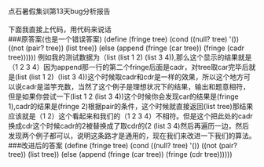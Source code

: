 <br>点石暑假集训第13天bug分析报告</br>
<br>下面我直接上代码，用代码来说话</br>
###原答案(也是一个错误答案) 
(define (fringe tree)
  (cond ((null? tree)
         '())
        ((not (pair? tree))
         (list tree))
        (else
         (append (fringe (car tree))
                 (fringe (cadr tree))))))
例如我的测试数据为（list (list 1 2) (list 3 4)),那么这个显示的结果就是（1 2 3 4）因为append那一行的第二个fringe后面是cadr，对tree取car完毕后就是(list (list 1 2)（list 3 4))这个时候取cadr和cdr是一样的效果，所以这个地方可以说cadr是滥竽充数，当然了这个例子是理想状况下的结果，输出和题意相符，但是如果你尝试一下(list 1 2 (list 3 4))这个时候你会发现car的结果是(fringe 1),cadr的结果是(fringe 2)根据pair的条件，这个时候就直接返回(list tree)那结果应该就是（1 2）这个看起来和我们的（1 2 3 4）不相符。但是这个把此处的cadr换成cdr这个时候cadr的2被替换成了取cdr的(2 (list 3 4)然后再遍历一边，然后发现两个例子都可以，说明这条路才是通用的，现在我们来改进一下我们的算法。
###改进后的答案
(define (fringe tree) 
   (cond ((null? tree) '()) 
         ((not (pair? tree)) (list tree)) 
         (else (append (fringe (car tree)) (fringe (cdr tree))))))

